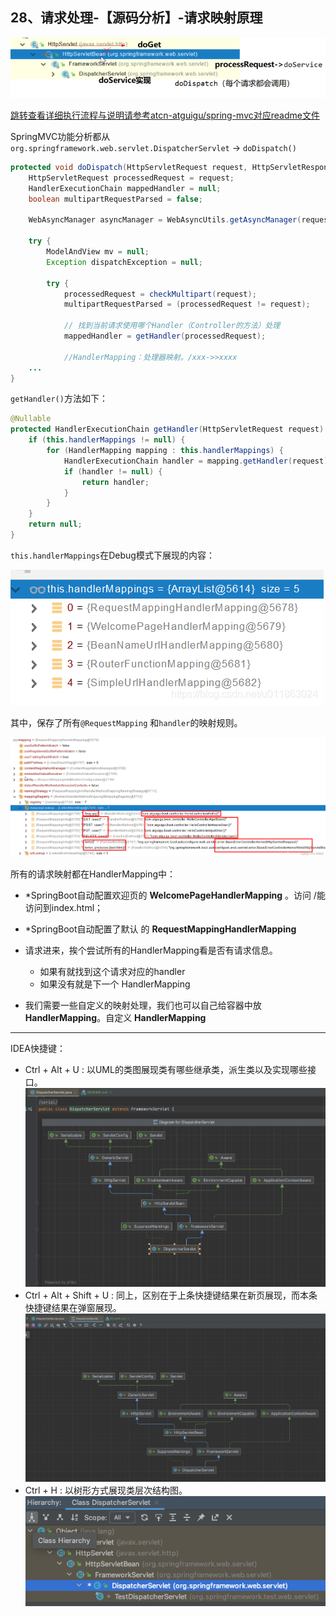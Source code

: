 ## 28、请求处理-【源码分析】-请求映射原理
![01_RequestInvokeProcess](readme_pic/01_RequestInvokeProcess.png)

[跳转查看详细执行流程与说明请参考atcn-atguigu/spring-mvc对应readme文件](https://github.com/atcn-atguigu/spring-mvc/blob/master/14_springmvc_executionFlow/README.md)

SpringMVC功能分析都从 `org.springframework.web.servlet.DispatcherServlet` -> `doDispatch()`

```java
protected void doDispatch(HttpServletRequest request, HttpServletResponse response) throws Exception {
    HttpServletRequest processedRequest = request;
    HandlerExecutionChain mappedHandler = null;
    boolean multipartRequestParsed = false;

    WebAsyncManager asyncManager = WebAsyncUtils.getAsyncManager(request);

    try {
        ModelAndView mv = null;
        Exception dispatchException = null;

        try {
            processedRequest = checkMultipart(request);
            multipartRequestParsed = (processedRequest != request);

            // 找到当前请求使用哪个Handler（Controller的方法）处理
            mappedHandler = getHandler(processedRequest);

            //HandlerMapping：处理器映射。/xxx->>xxxx
    ...
}
```

`getHandler()`方法如下：

```java
@Nullable
protected HandlerExecutionChain getHandler(HttpServletRequest request) throws Exception {
    if (this.handlerMappings != null) {
        for (HandlerMapping mapping : this.handlerMappings) {
            HandlerExecutionChain handler = mapping.getHandler(request);
            if (handler != null) {
                return handler;
            }
        }
    }
    return null;
}
```

`this.handlerMappings`在Debug模式下展现的内容：

![02_handlerMappings](readme_pic/02_handlerMappings.png)

其中，保存了所有`@RequestMapping` 和`handler`的映射规则。

![在这里插入图片描述](readme_pic/03_mappingRegistry.png)

所有的请求映射都在HandlerMapping中：

- *SpringBoot自动配置欢迎页的 **WelcomePageHandlerMapping** 。访问 /能访问到index.html；
- *SpringBoot自动配置了默认 的 **RequestMappingHandlerMapping**
- 请求进来，挨个尝试所有的HandlerMapping看是否有请求信息。
  - 如果有就找到这个请求对应的handler
  - 如果没有就是下一个 HandlerMapping

- 我们需要一些自定义的映射处理，我们也可以自己给容器中放**HandlerMapping**。自定义 **HandlerMapping**



---

IDEA快捷键：

- Ctrl + Alt + U : 以UML的类图展现类有哪些继承类，派生类以及实现哪些接口。
![02_DispatcherServlet_Diagram_CTRL_ALT_U](readme_pic/04_DispatcherServlet_Diagram_CTRL_ALT_U.png)
- Ctrl + Alt + Shift + U : 同上，区别在于上条快捷键结果在新页展现，而本条快捷键结果在弹窗展现。
![03_DispatcherServlet_Diagram_CTRL_ALT_SHIFT_U](readme_pic/05_DispatcherServlet_Diagram_CTRL_ALT_SHIFT_U.png)
- Ctrl + H : 以树形方式展现类层次结构图。
![04_DispatcherServlet_Hierachy_CTRL_H](readme_pic/06_DispatcherServlet_Hierachy_CTRL_H.png)